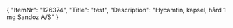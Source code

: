 {
  "ItemNr": "126374",
  "Title": "test",
  "Description": "Hycamtin, kapsel, hård 1 mg Sandoz A/S"
}